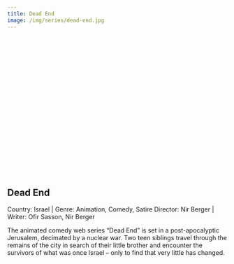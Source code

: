 ```yaml
---
title: Dead End
image: /img/series/dead-end.jpg
---
```

<iframe width="560" height="315" src="" frameborder="0" allow="accelerometer; autoplay; encrypted-media; gyroscope; picture-in-picture" allowfullscreen></iframe>

## Dead End
Country: Israel | Genre: Animation, Comedy, Satire
Director: Nir Berger | Writer: Ofir Sasson, Nir Berger

The animated comedy web series “Dead End” is set in a post-apocalyptic Jerusalem, decimated by a nuclear war. Two teen siblings travel through the remains of the city in search of their little brother and encounter the survivors of what was once Israel – only to find that very little has changed.